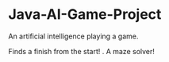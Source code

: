 # Java-AI-Game-Project
An artificial intelligence playing a game. 

Finds a finish from the start!
.
A maze solver!



